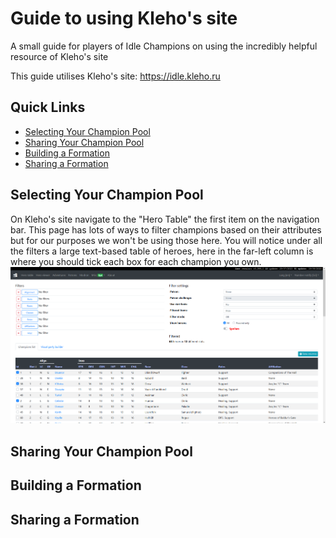 # Guide to using Kleho's site
A small guide for players of Idle Champions on using the incredibly helpful resource of Kleho's site

This guide utilises Kleho's site: https://idle.kleho.ru

## Quick Links
* [Selecting Your Champion Pool](#selecting-your-champion-pool)
* [Sharing Your Champion Pool](#sharing-your-champion-pool)
* [Building a Formation](#building-a-formation)
* [Sharing a Formation](#sharing-a-formation)

## Selecting Your Champion Pool
On Kleho's site navigate to the "Hero Table" the first item on the navigation bar. This page has lots of ways to filter champions based on their attributes but for our purposes we won't be using those here. You will notice under all the filters a large text-based table of heroes, here in the far-left column is where you should tick each box for each champion you own.
![Hero List](./images/hero_list.png)

## Sharing Your Champion Pool


## Building a Formation


## Sharing a Formation
